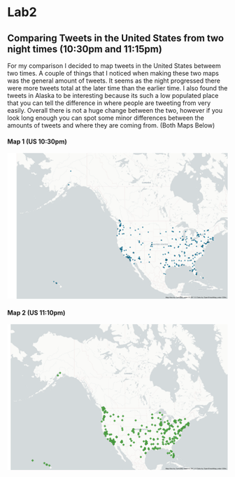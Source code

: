 # Lab2

## Comparing Tweets in the United States from two night times (10:30pm and 11:15pm)

For my comparison I decided to map tweets in the United States betweem two times. A couple of things that I noticed when making these two maps was the general amount of tweets. It seems as the night progressed there were more tweets total at the later time than the earlier time. I also found the tweets in Alaska to be interesting because its such a low populated place that you can tell the difference in where people are tweeting from very easily. Overall there is not a huge change between the two, however if you look long enough you can spot some minor differences between the amounts of tweets and where they are coming from. (Both Maps Below)


#### Map 1 (US 10:30pm)

![](Lab2MapIMG1.png)

#### Map 2 (US 11:10pm)

![](Lab2MapIMG2.png)



